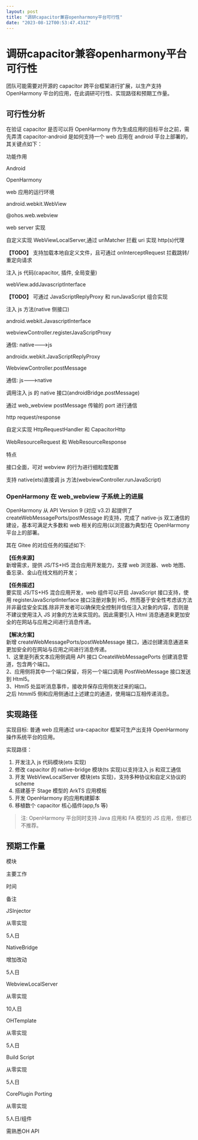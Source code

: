 ```yaml
---
layout: post
title: "调研capacitor兼容openharmony平台可行性"
date: "2023-08-12T00:53:47.431Z"
---
```

调研capacitor兼容openharmony平台可行性
=============================

团队可能需要对开源的 capacitor 跨平台框架进行扩展，以生产支持 OpenHarmony 平台的应用，在此调研可行性、实现路径和预期工作量。

可行性分析
-----

在验证 capacitor 是否可以将 OpenHarmony 作为生成应用的目标平台之前，需先弄清 capacitor-android 是如何支持一个 web 应用在 android 平台上部署的，其关键点如下：

功能作用

Android

OpenHarmony

web 应用的运行环境

android.webkit.WebView

@ohos.web.webview

web server 实现

自定义实现 WebViewLocalServer,通过 uriMatcher 拦截 uri 实现 http(s)代理

**【TODO】** 支持加载本地自定义文件，且可通过 onInterceptRequest 拦截跳转/重定向请求

注入 js 代码(capacitor, 插件, 全局变量)

webView.addJavascriptInterface

**【TODO】** 可通过 JavaScriptReplyProxy 和 runJavaScript 组合实现

注入 js 方法(native 侧接口)

android.webkit.JavascriptInterface

webviewController.registerJavaScriptProxy

通信: native--->js

androidx.webkit.JavaScriptReplyProxy

WebviewController.postMessage

通信: js--->native

调用注入 js 的 native 接口(androidBridge.postMessage)

通过 web\_webview postMessage 传输的 port 进行通信

http request/response

自定义实现 HttpRequestHandler 和 CapacitorHttp

WebResourceRequest 和 WebResourceResponse

特点

接口全面，可对 webview 的行为进行细粒度配置

支持 native(ets)直接调 js 方法(webviewController.runJavaScript)

### OpenHarmony 在 web\_webview 子系统上的进展

OpenHarmony 从 API Version 9 (对应 v3.2) 起提供了 createWebMessagePorts/postMessage 的支持，完成了 native-js 双工通信的建设，基本可满足大多数和 web 相关的应用(以浏览器为典型)在 OpenHarmony 平台上的部署。

其在 Gitee 的对应任务的描述如下:

**【任务来源】**  
新增需求，提供 JS/TS+H5 混合应用开发能力，支撑 web 浏览器、web 地图、备忘录、金山在线文档的开发；

**【任务描述】**  
要实现 JS/TS+H5 混合应用开发，web 组件可以开启 JavaScript 接口支持，使用 registerJavaScriptInterface 接口注册对象到 H5，然而基于安全性考虑该方法并非最佳安全实践.除非开发者可以确保完全控制并信任注入对象的内容，否则是不建议使用注入 JS 对象的方法来实现的。因此需要引入 Html 消息通道来更加安全的在网站与应用之间进行消息传递。

**【解决方案】**  
新增 createWebMessagePorts/postWebMessage 接口，通过创建消息通道来更加安全的在网站与应用之间进行消息传递。  
1、这里是列表文本应用侧调用 API 接口 CreateWebMessagePorts 创建消息管道，包含两个端口。  
2、应用侧将其中一个端口保留，将另一个端口调用 PostWebMessage 接口发送到 Html5。  
3、Html5 处监听消息事件，接收并保存应用侧发过来的端口。  
之后 htmml5 侧和应用侧通过上述建立的通道，使用端口互相传递消息。

实现路径
----

实现目标: 普通 web 应用通过 ura-capacitor 框架可生产出支持 OpenHarmony 操作系统平台的应用。

实现路径：

1.  开发注入 js 代码模块(ets 实现)
2.  修改 capacitor 的 native-bridge 模块(ts 实现)以支持注入 js 和双工通信
3.  开发 WebViewLocalServer 模块(ets 实现)，支持多种协议和自定义协议的 scheme
4.  搭建基于 Stage 模型的 ArkTS 应用模板
5.  开发 OpenHarmony 的应用构建脚本
6.  移植数个 capacitor 核心插件(app,fs 等)

> 注: OpenHarmony 平台同时支持 Java 应用和 FA 模型的 JS 应用，但都已不推荐。

预期工作量
-----

模块

主要工作

时间

备注

JSInjector

从零实现

5人日

NativeBridge

增加改动

5人日

WebviewLocalServer

从零实现

10人日

OHTemplate

从零实现

5人日

Build Script

从零实现

5人日

CorePlugin Porting

从零实现

5人日/组件

需熟悉OH API